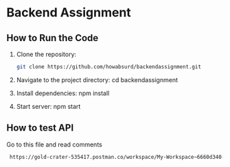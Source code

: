 # Backend Assignment

## How to Run the Code
1. Clone the repository:
   ```bash
   git clone https://github.com/howabsurd/backendassignment.git

2. Navigate to the project directory:
       cd backendassignment

3. Install dependencies:
    npm install

4. Start server:
    npm start




## How to test API 
Go to this file and read comments
```bash
 https://gold-crater-535417.postman.co/workspace/My-Workspace~6660d340-9355-4640-855b-78dc901dace2/collection/20423851-51cba11e-a145-4ea1-b736-75dc3aed06db?action=share&creator=20423851&active-environment=20423851-9632bc6e-c4a3-4cc9-b8ec-7ab4555ef343```
